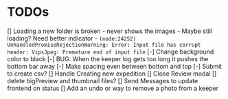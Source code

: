 # TODOs

[] Loading a new folder is broken - never shows the images - Maybe still loading? Need better indicator - `(node:24252) UnhandledPromiseRejectionWarning: Error: Input file has corrupt header: VipsJpeg: Premature end of input file`
[-] Change background color to black
[-] BUG: When the keeper log gets too long it pushes the bottom bar away
[-] Make spacing even between bottom and top
[-] Submit to create csv?
[] Handle Creating new expedition
[] Close Review modal
[] delete bigPreview and thumbnail files?
[] Send Messages to update frontend on status
[] Add an undo or way to remove a photo from a keeper
